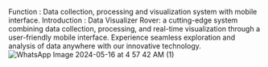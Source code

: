 Function : Data collection, processing and visualization system with mobile interface.
Introduction : Data Visualizer Rover: a cutting-edge system combining data collection, processing, and real-time visualization through a user-friendly mobile interface. Experience seamless exploration and analysis of data anywhere with our innovative technology.
![WhatsApp Image 2024-05-16 at 4 57 42 AM (1)](https://github.com/i-am-sai/Data-Visualizer-Rover/assets/131809064/91f9c602-c017-4166-976f-961722dc660a)
